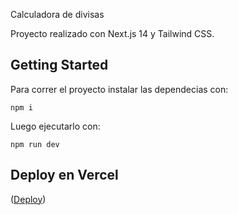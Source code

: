 Calculadora de divisas

Proyecto realizado con Next.js 14 y Tailwind CSS.

## Getting Started
Para correr el proyecto instalar las dependecias con:
```
npm i
```
Luego ejecutarlo con:
```
npm run dev
```

## Deploy en Vercel
([Deploy](https://zg-currency-caculator.vercel.app/login))

